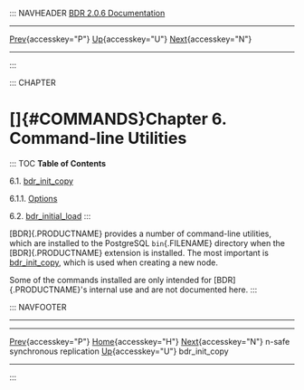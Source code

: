 ::: NAVHEADER
  [BDR 2.0.6 Documentation](index.md)                                                                                            
  ------------------------------------------------------------------------------------------ ---------------------------------- -- -------------------------------------------------------------------
  [Prev](node-management-synchronous.md "n-safe synchronous replication"){accesskey="P"}   [Up](manual.md){accesskey="U"}        [Next](command-bdr-init-copy.md "bdr_init_copy"){accesskey="N"}

------------------------------------------------------------------------
:::

::: CHAPTER
# []{#COMMANDS}Chapter 6. Command-line Utilities

::: TOC
**Table of Contents**

6.1. [bdr_init_copy](command-bdr-init-copy.md)

6.1.1.
[Options](command-bdr-init-copy.md#COMMANDS-BDR-INIT-COPY-OPTIONS)

6.2. [bdr_initial_load](command-bdr-initial-load.md)
:::

[BDR]{.PRODUCTNAME} provides a number of command-line utilities, which
are installed to the PostgreSQL `bin`{.FILENAME} directory when the
[BDR]{.PRODUCTNAME} extension is installed. The most important is
[bdr_init_copy](command-bdr-init-copy.md), which is used when creating
a new node.

Some of the commands installed are only intended for
[BDR]{.PRODUCTNAME}\'s internal use and are not documented here.
:::

::: NAVFOOTER

------------------------------------------------------------------------

  --------------------------------------------------------- ----------------------------------- ---------------------------------------------------
  [Prev](node-management-synchronous.md){accesskey="P"}    [Home](index.md){accesskey="H"}    [Next](command-bdr-init-copy.md){accesskey="N"}
  n-safe synchronous replication                             [Up](manual.md){accesskey="U"}                                         bdr_init_copy
  --------------------------------------------------------- ----------------------------------- ---------------------------------------------------
:::

